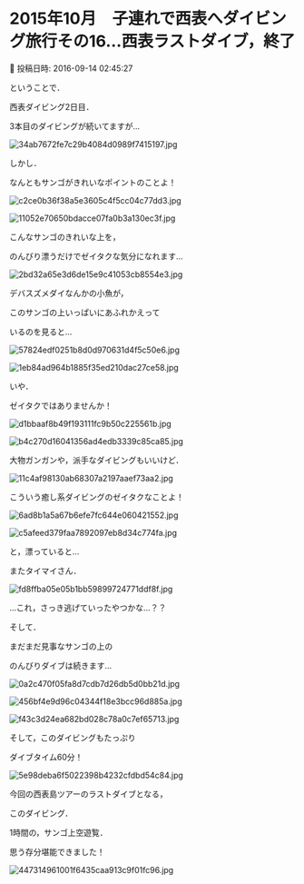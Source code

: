 # 2015年10月　子連れで西表へダイビング旅行その16…西表ラストダイブ，終了

📅 投稿日時: 2016-09-14 02:45:27

ということで．


西表ダイビング2日目．


3本目のダイビングが続いてますが…




![34ab7672fe7c29b4084d0989f7415197.jpg](images/34ab7672fe7c29b4084d0989f7415197.jpg)




しかし．


なんともサンゴがきれいなポイントのことよ！




![c2ce0b36f38a5e3605c4f5cc04c77dd3.jpg](images/c2ce0b36f38a5e3605c4f5cc04c77dd3.jpg)









![11052e70650bdacce07fa0b3a130ec3f.jpg](images/11052e70650bdacce07fa0b3a130ec3f.jpg)




こんなサンゴのきれいな上を，


のんびり漂うだけでゼイタクな気分になれます…




![2bd32a65e3d6de15e9c41053cb8554e3.jpg](images/2bd32a65e3d6de15e9c41053cb8554e3.jpg)




デバスズメダイなんかの小魚が，


このサンゴの上いっぱいにあふれかえって


いるのを見ると…




![57824edf0251b8d0d970631d4f5c50e6.jpg](images/57824edf0251b8d0d970631d4f5c50e6.jpg)









![1eb84ad964b1885f35ed210dac27ce58.jpg](images/1eb84ad964b1885f35ed210dac27ce58.jpg)




いや．


ゼイタクではありませんか！




![d1bbaaf8b49f193111fc9b50c225561b.jpg](images/d1bbaaf8b49f193111fc9b50c225561b.jpg)









![b4c270d16041356ad4edb3339c85ca85.jpg](images/b4c270d16041356ad4edb3339c85ca85.jpg)




大物ガンガンや，派手なダイビングもいいけど．




![11c4af98130ab68307a2197aaef73aa2.jpg](images/11c4af98130ab68307a2197aaef73aa2.jpg)




こういう癒し系ダイビングのゼイタクなことよ！




![6ad8b1a5a67b6efe7fc644e060421552.jpg](images/6ad8b1a5a67b6efe7fc644e060421552.jpg)









![c5afeed379faa7892097eb8d34c774fa.jpg](images/c5afeed379faa7892097eb8d34c774fa.jpg)




と，漂っていると…


またタイマイさん．




![fd8ffba05e05b1bb59899724771ddf8f.jpg](images/fd8ffba05e05b1bb59899724771ddf8f.jpg)




…これ，さっき逃げていったやつかな…？？





そして．


まだまだ見事なサンゴの上の


のんびりダイブは続きます…




![0a2c470f05fa8d7cdb7d26db5d0bb21d.jpg](images/0a2c470f05fa8d7cdb7d26db5d0bb21d.jpg)









![456bf4e9d96c04344f18e3bcc96d885a.jpg](images/456bf4e9d96c04344f18e3bcc96d885a.jpg)









![f43c3d24ea682bd028c78a0c7ef65713.jpg](images/f43c3d24ea682bd028c78a0c7ef65713.jpg)




そして，このダイビングもたっぷり


ダイブタイム60分！




![5e98deba6f5022398b4232cfdbd54c84.jpg](images/5e98deba6f5022398b4232cfdbd54c84.jpg)




今回の西表島ツアーのラストダイブとなる，


このダイビング．





1時間の，サンゴ上空遊覧．


思う存分堪能できました！




![447314961001f6435caa913c9f01fc96.jpg](images/447314961001f6435caa913c9f01fc96.jpg)
